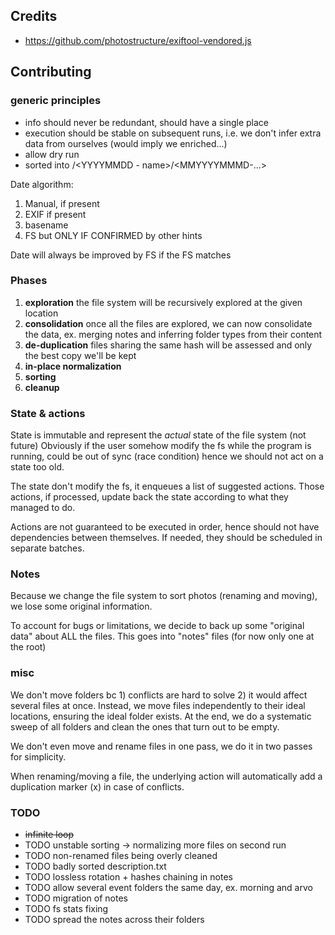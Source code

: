 
## Credits
* https://github.com/photostructure/exiftool-vendored.js

## Contributing

### generic principles

* info should never be redundant, should have a single place
* execution should be stable on subsequent runs, i.e. we don't infer extra data from ourselves (would imply we enriched...)
* allow dry run
* sorted into <YYYY>/<YYYYMMDD - name>/<MMYYYYMMMD-...>

Date algorithm:
1. Manual, if present
1. EXIF if present
1. basename
1. FS but ONLY IF CONFIRMED by other hints

Date will always be improved by FS if the FS matches



### Phases
1. **exploration** the file system will be recursively explored at the given location
1. **consolidation** once all the files are explored, we can now consolidate the data,
	ex. merging notes and inferring folder types from their content
1. **de-duplication** files sharing the same hash will be assessed and only the best copy we'll be kept
1. **in-place normalization**
1. **sorting**
1. **cleanup**

### State & actions

State is immutable and represent the *actual* state of the file system (not future)
Obviously if the user somehow modify the fs while the program is running, could be out of sync
(race condition) hence we should not act on a state too old.

The state don't modify the fs, it enqueues a list of suggested actions.
Those actions, if processed, update back the state according to what they managed to do.

Actions are not guaranteed to be executed in order, hence should not have dependencies between themselves.
If needed, they should be scheduled in separate batches.

### Notes

Because we change the file system to sort photos (renaming and moving), we lose some original information.

To account for bugs or limitations, we decide to back up some "original data" about ALL the files.
This goes into "notes" files (for now only one at the root)

### misc

We don't move folders bc 1) conflicts are hard to solve 2) it would affect several files at once.
Instead, we move files independently to their ideal locations, ensuring the ideal folder exists.
At the end, we do a systematic sweep of all folders and clean the ones that turn out to be empty.

We don't even move and rename files in one pass, we do it in two passes for simplicity.

When renaming/moving a file, the underlying action will automatically add a duplication marker (x) in case of conflicts.

### TODO

- ~~infinite loop~~
- TODO unstable sorting -> normalizing more files on second run
- TODO non-renamed files being overly cleaned
- TODO badly sorted description.txt
- TODO lossless rotation + hashes chaining in notes
- TODO allow several event folders the same day, ex. morning and arvo
- TODO migration of notes
- TODO fs stats fixing
- TODO spread the notes across their folders
